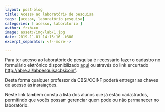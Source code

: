 ```yaml
---
layout: post-blog
title: Acesso ao laboratório de pesquisa
tags: [acesso, laboratório pesquisa]
categories: [ acesso, laboratório ]
author: frchico
image: assets/img/lab/1.jpg
date: 2019-11-01 14:15:16 -0300
excerpt_separator: <!--more-->

---
```


Para ter acesso ao laboratório de pesquisa é necessário fazer o cadastro no formulário eletrônico <!--more-->disponibilizado [aqui](https://forms.gle/DRYwnfGJ7pUeYNMB9) ou através do link encurtado http://abre.ai/labpesquisacbsicoinf.

Desta forma qualquer professor da CBSI/COINF poderá entregar as chaves de acesso às instalações.

Neste link também consta a lista dos alunos que já estão cadastrados, permitindo que vocês possam gerenciar quem pode ou não permanecer no laboratório.